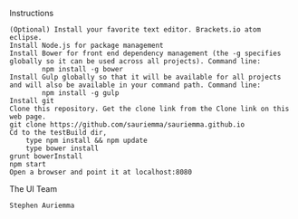 
Instructions

    (Optional) Install your favorite text editor. Brackets.io atom eclipse.
    Install Node.js for package management
    Install Bower for front end dependency management (the -g specifies globally so it can be used across all projects). Command line:
            npm install -g bower
    Install Gulp globally so that it will be available for all projects and will also be available in your command path. Command line:
            npm install -g gulp
    Install git
    Clone this repository. Get the clone link from the Clone link on this web page.
    git clone https://github.com/sauriemma/sauriemma.github.io
    Cd to the testBuild dir, 
        type npm install && npm update
        type bower install
    grunt bowerInstall
    npm start
    Open a browser and point it at localhost:8080

The UI Team

    Stephen Auriemma